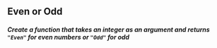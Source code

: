 ## Even or Odd
##### Create a function that takes an integer as an argument and returns `"Even"` for even numbers or `"Odd"` for odd